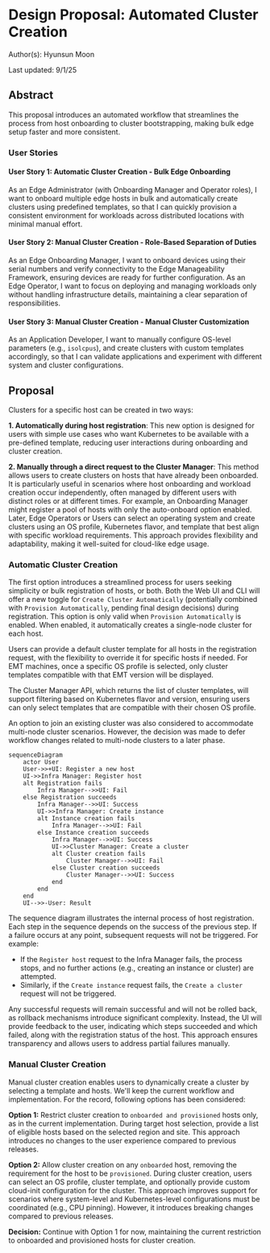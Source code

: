 # Design Proposal: Automated Cluster Creation

Author(s): Hyunsun Moon

Last updated: 9/1/25

## Abstract

This proposal introduces an automated workflow that streamlines the process from host onboarding to cluster
bootstrapping, making bulk edge setup faster and more consistent.

### User Stories

#### User Story 1: Automatic Cluster Creation - Bulk Edge Onboarding

As an Edge Administrator (with Onboarding Manager and Operator roles), I want to onboard multiple edge hosts in bulk and
automatically create clusters using predefined templates, so that I can quickly provision a consistent environment for
workloads across distributed locations with minimal manual effort.

#### User Story 2: Manual Cluster Creation - Role-Based Separation of Duties

As an Edge Onboarding Manager, I want to onboard devices using their serial numbers and verify connectivity to the Edge
Manageability Framework, ensuring devices are ready for further configuration. As an Edge Operator, I want to focus on
deploying and managing workloads only without handling infrastructure details, maintaining a clear separation of
responsibilities.

#### User Story 3: Manual Cluster Creation - Manual Cluster Customization

As an Application Developer, I want to manually configure OS-level parameters (e.g., `isolcpus`), and create clusters
with custom templates accordingly, so that I can validate applications and experiment with different system and cluster
configurations.

## Proposal

Clusters for a specific host can be created in two ways:

**1. Automatically during host registration**: This new option is designed for users with simple use cases who want
Kubernetes to be available with a pre-defined template, reducing user interactions during onboarding and cluster
creation.

**2. Manually through a direct request to the Cluster Manager**: This method allows users to create clusters on hosts
that have already been onboarded. It is particularly useful in scenarios where host onboarding and workload creation
occur independently, often managed by different users with distinct roles or at different times. For example, an
Onboarding Manager might register a pool of hosts with only the auto-onboard option enabled. Later, Edge Operators or
Users can select an operating system and create clusters using an OS profile, Kubernetes flavor, and template that best
align with specific workload requirements. This approach provides flexibility and adaptability, making it well-suited
for cloud-like edge usage.

### Automatic Cluster Creation

The first option introduces a streamlined process for users seeking simplicity or bulk registration of hosts, or both.
Both the Web UI and CLI will offer a new toggle for `Create Cluster Automatically` (potentially combined with `Provision
Automatically`, pending final design decisions) during registration. This option is only valid when `Provision
Automatically` is enabled. When enabled, it automatically creates a single-node cluster for each host.

Users can provide a default cluster template for all hosts in the registration request, with the flexibility to override
it for specific hosts if needed. For EMT machines, once a specific OS profile is selected, only cluster templates
compatible with that EMT version will be displayed.

The Cluster Manager API, which returns the list of cluster templates, will support filtering based on Kubernetes flavor
and version, ensuring users can only select templates that are compatible with their chosen OS profile.

An option to join an existing cluster was also considered to accommodate multi-node cluster scenarios. However, the
decision was made to defer workflow changes related to multi-node clusters to a later phase.

```mermaid
sequenceDiagram
    actor User
    User->>+UI: Register a new host
    UI->>Infra Manager: Register host
    alt Registration fails
        Infra Manager-->>UI: Fail
    else Registration succeeds
        Infra Manager-->>UI: Success
        UI->>Infra Manager: Create instance
        alt Instance creation fails
            Infra Manager-->>UI: Fail
        else Instance creation succeeds
            Infra Manager-->>UI: Success
            UI->>Cluster Manager: Create a cluster
            alt Cluster creation fails
                Cluster Manager-->>UI: Fail
            else Cluster creation succeeds
                Cluster Manager-->>UI: Success
            end
        end
    end
    UI-->>-User: Result
```

The sequence diagram illustrates the internal process of host registration. Each step in the sequence depends on the
success of the previous step. If a failure occurs at any point, subsequent requests will not be triggered. For example:

- If the `Register host` request to the Infra Manager fails, the process stops, and no further actions (e.g., creating
  an instance or cluster) are attempted.
- Similarly, if the `Create instance` request fails, the `Create a cluster` request will not be triggered.

Any successful requests will remain successful and will not be rolled back, as rollback mechanisms introduce significant
complexity. Instead, the UI will provide feedback to the user, indicating which steps succeeded and which failed, along
with the registration status of the host. This approach ensures transparency and allows users to address partial
failures manually.

### Manual Cluster Creation

Manual cluster creation enables users to dynamically create a cluster by selecting a template and hosts. We'll keep the
current workflow and implementation. For the record, following options has been considered:

**Option 1:** Restrict cluster creation to `onboarded and provisioned` hosts only, as in the current implementation. During target host
selection, provide a list of eligible hosts based on the selected region and site. This approach introduces no changes
to the user experience compared to previous releases.

**Option 2:** Allow cluster creation on any `onboarded` host, removing the requirement for the host to be `provisioned`.
During cluster creation, users can select an OS profile, cluster template, and optionally provide custom cloud-init
configuration for the cluster. This approach improves support for scenarios where system-level and Kubernetes-level
configurations must be coordinated (e.g., CPU pinning). However, it introduces breaking changes compared to previous
releases.

**Decision:** Continue with Option 1 for now, maintaining the current restriction to onboarded and provisioned hosts for
cluster creation.

